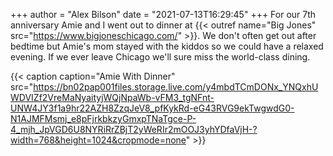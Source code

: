 +++
author = "Alex Bilson"
date = "2021-07-13T16:29:45"
+++
For our 7th anniversary Amie and I went out to dinner at {{< outref name="Big Jones" src="https://www.bigjoneschicago.com/" >}}. We don't often get out after bedtime but Amie's mom stayed with the kiddos so we could have a relaxed evening. If we ever leave Chicago we'll sure miss the world-class dining.

{{< caption caption="Amie With Dinner" src="https://bn02pap001files.storage.live.com/y4mbdTCmDONx_YNQxhUWDVIZf2VreMaNyaityjWQjNpaWb-vFM3_tgNFnt-UNW4JY3f1a9hr22AZH8ZzqJeV8_pfKykRd-eG43RVG9ekTwgwdG0-N1AJMFMsmj_e8pFjrkbkzyGmxpTNaTgce-P-4_mjh_JpVGD6U8NYRiRrZBjT2yWeRIr2mOOJ3yhYDfaVjH-?width=768&height=1024&cropmode=none" >}}

